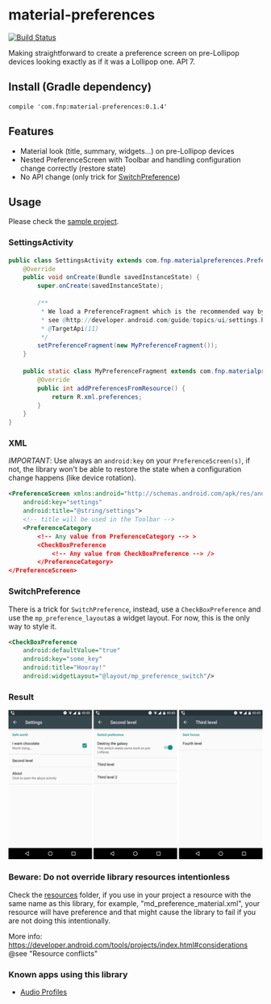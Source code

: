 # material-preferences
[![Build Status](https://travis-ci.org/ferrannp/material-preferences.svg)](https://travis-ci.org/ferrannp/material-preferences)

Making straightforward to create a preference screen on pre-Lollipop devices looking exactly as if it was a Lollipop one. API 7.

## Install (Gradle dependency)

    compile 'com.fnp:material-preferences:0.1.4'

## Features
- Material look (title, summary, widgets...) on pre-Lollipop devices
- Nested PreferenceScreen with Toolbar and handling configuration change correctly (restore state)
- No API change (only trick for [SwitchPreference](README.md#switchpreference))

## Usage

Please check the [sample project](sample).

### SettingsActivity
```java
public class SettingsActivity extends com.fnp.materialpreferences.PreferenceActivity {
    @Override
    public void onCreate(Bundle savedInstanceState) {
        super.onCreate(savedInstanceState);
        
        /**
         * We load a PreferenceFragment which is the recommended way by Android 
         * see @http://developer.android.com/guide/topics/ui/settings.html#Fragment
         * @TargetApi(11)
         */
        setPreferenceFragment(new MyPreferenceFragment());
    }

    public static class MyPreferenceFragment extends com.fnp.materialpreferences.PreferenceFragment {
        @Override
        public int addPreferencesFromResource() {
            return R.xml.preferences;
        }
    }
}
```

### XML
*IMPORTANT*: Use always an ```android:key``` on your ```PreferenceScreen(s)```, if not, the library won't be able to restore the state when a configuration change happens (like device rotation).

```xml
<PreferenceScreen xmlns:android="http://schemas.android.com/apk/res/android"
    android:key="settings"
    android:title="@string/settings">
    <!-- title will be used in the Toolbar -->
    <PreferenceCategory
        <!-- Any value from PreferenceCategory --> >
        <CheckBoxPreference
            <!-- Any value from CheckBoxPreference --> />
        </PreferenceCategory>
</PreferenceScreen>
```

### SwitchPreference
There is a trick for ```SwitchPreference```, instead, use a ```CheckBoxPreference``` and use the ```mp_preference_layout```as a widget layout. For now, this is the only way to style it.

```xml
<CheckBoxPreference
    android:defaultValue="true"
    android:key="some_key"
    android:title="Hooray!"
    android:widgetLayout="@layout/mp_preference_switch"/>
```

### Result
<img src=assets/levels_example.png />

### Beware: Do not override library resources intentionless
Check the [resources](library/src/main/res) folder, if you use in your project a resource with the same name as this library, for example, "md_preference_material.xml", your resource will have preference and that might cause the library to fail if you are not doing this intentionally.

More info: https://developer.android.com/tools/projects/index.html#considerations @see "Resource conflicts"

### Known apps using this library
- <a href="https://play.google.com/store/apps/details?id=com.fnp.audioprofiles">Audio Profiles</a>